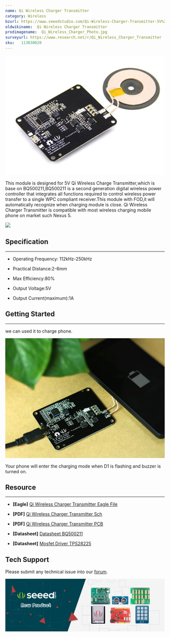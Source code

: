 ```yaml
---
name: Qi Wireless Charger Transmitter
category: Wireless
bzurl: https://www.seeedstudio.com/Qi-Wireless-Charger-Transmitter-5V%261A-p-1997.html
oldwikiname:  Qi Wireless Charger Transmitter
prodimagename:  Qi_Wireless_Charger_Photo.jpg
surveyurl: https://www.research.net/r/Qi_Wireless_Charger_Transmitter
sku:   113030020
---
```


![](https://github.com/SeeedDocument/Qi_Wireless_Charger_Transmitter/raw/master/img//Qi_Wireless_Charger_Photo.jpg)

This module is designed for 5V Qi Wireless Charge Transmitter,which is base on BQ500211,BQ500211 is a second generation digital wireless power controller that integrates all functions required to control wireless power transfer to a single WPC compliant receiver.This module with FOD,it will automatically recognize when charging module is close. Qi Wireless Charger Transmitter is compatible with most wireless charging mobile phone on market such  Nexus 5.

[![](https://github.com/SeeedDocument/Seeed-WiKi/raw/master/docs/images/300px-Get_One_Now_Banner-ragular.png)](https://www.seeedstudio.com/Qi-Wireless-Charger-Transmitter-5V%261A-p-1997.html)

##  Specification
---
*   Operating Frequency: 112kHz-250kHz

*   Practical Distance:2-6mm

*   Max Efficiency:80%

*   Output Voltage:5V

*   Output Current(maximum):1A

##  Getting Started
---
we can used it to charge phone.

![](https://github.com/SeeedDocument/Qi_Wireless_Charger_Transmitter/raw/master/img//Qi_wireless_charger_usage.jpg)

Your phone will enter the charging mode when D1 is flashing and buzzer is turned on.

##  Resource
---
*   **[Eagle]** [Qi Wireless Charger Transmitter Eagle File](https://github.com/SeeedDocument/Qi_Wireless_Charger_Transmitter/raw/master/res/Qi_Wireless_Charger_Transmitter_v1.0_Eagle.zip)

*  **[PDF]** [Qi Wireless Charger Transmitter Sch](https://github.com/SeeedDocument/Qi_Wireless_Charger_Transmitter/raw/master/res/Qi_Wireless_Charger_Transmitter_v1.0_PDF.pdf)

*  **[PDF]** [Qi Wireless Charger Transmitter PCB](https://github.com/SeeedDocument/Qi_Wireless_Charger_Transmitter/raw/master/res/Qi%20Wireless%20Charger%20Transmitter%20v1.0%20PCB.pdf)

*   **[Datasheet]** [Datasheet BQ500211](https://github.com/SeeedDocument/Qi_Wireless_Charger_Transmitter/raw/master/res/Bq500211.pdf)

*   **[Datasheet]** [Mosfet Driver TPS28225](https://github.com/SeeedDocument/Qi_Wireless_Charger_Transmitter/raw/master/res/TPS28225.pdf)

## Tech Support
Please submit any technical issue into our [forum](http://forum.seeedstudio.com/). <br /><p style="text-align:center"><a href="https://www.seeedstudio.com/act-4.html?utm_source=wiki&utm_medium=wikibanner&utm_campaign=newproducts" target="_blank"><img src="https://github.com/SeeedDocument/Wiki_Banner/raw/master/new_product.jpg" /></a></p>